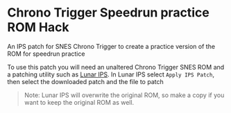 # Chrono Trigger Speedrun practice ROM Hack

An IPS patch for SNES Chrono Trigger to create a practice version of the ROM for speedrun practice


To use this patch you will need an unaltered Chrono Trigger SNES ROM and a patching utility such as [Lunar IPS](https://fusoya.eludevisibility.org/lips/). In Lunar IPS select `Apply IPS Patch`, then select the downloaded patch and the file to patch


> Note: Lunar IPS will overwrite the original ROM, so make a copy if you want to keep the original ROM as well.